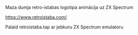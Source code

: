 Maza dumja retro-istabas logotipa animācija uz ZX Spectrum

https://www.retroistaba.com/

Palaid retroistaba.tap ar jebkuru ZX Spectrum emulatoru
